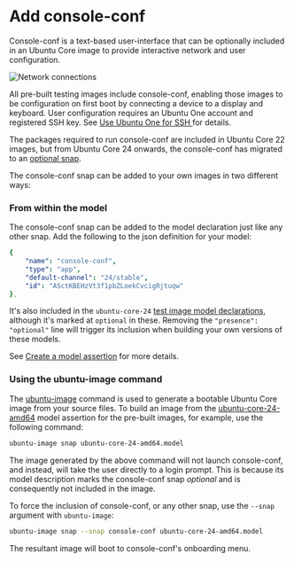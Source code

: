 # Add console-conf

Console-conf is a text-based user-interface that can be optionally included in an Ubuntu Core image to provide interactive network and user configuration.

![Network connections](https://assets.ubuntu.com/v1/2017b744-8db3caab6834b5307574a8b6d7d6bb1f4a08230f_2_690x434.png)

All pre-built testing images include console-conf, enabling those images to be configuration on first boot by connecting a device to a display and keyboard. User configuration requires an Ubuntu One account and registered SSH key. See [Use Ubuntu One for SSH ](/how-to-guides/manage-ubuntu-core/use-ubuntu-one-ssh) for details.

The packages required to run console-conf are included in Ubuntu Core 22 images, but from Ubuntu Core 24 onwards, the console-conf has migrated to an [optional snap](https://snapcraft.io/console-conf).

The console-conf snap can be added to your own images in two different ways:

### From within the model

The console-conf snap can be added to the model declaration just like any other snap. Add the following to the json definition for your model:

```yaml
{
    "name": "console-conf",
    "type": "app",
    "default-channel": "24/stable",
    "id": "ASctKBEHzVt3f1pbZLoekCvcigRjtuqw"
},
```

It's also included in the `ubuntu-core-24` [test image model declarations](https://github.com/snapcore/models), although it's marked at `optional` in these. Removing the `"presence": "optional"` line will trigger its inclusion when building your own versions of these models.

See [Create a model assertion](/tutorials/build-your-first-image/create-a-model) for more details.

### Using the ubuntu-image command

The [ubuntu-image](/) command is used to generate a bootable Ubuntu Core image from your source files. To build an image from the [ubuntu-core-24-amd64](https://raw.githubusercontent.com/snapcore/models/master/ubuntu-core-24-amd64.model) model assertion for the pre-built images, for example, use the following command:

```bash
ubuntu-image snap ubuntu-core-24-amd64.model
```

The image generated by the above command will not launch console-conf, and instead, will take the user directly to a login prompt. This is because its model description marks the console-conf snap _optional_ and is consequently not included in the image.

To force the inclusion of console-conf, or any other snap, use the `--snap` argument with `ubuntu-image`:

```bash
ubuntu-image snap --snap console-conf ubuntu-core-24-amd64.model 
```

The resultant image will boot to console-conf's onboarding menu.

